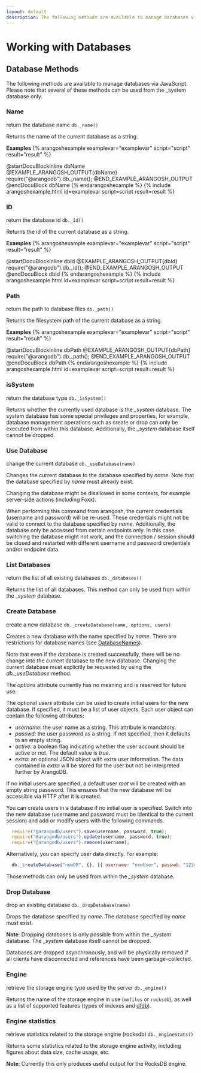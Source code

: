 ```yaml
---
layout: default
description: The following methods are available to manage databases via JavaScript
---
```

Working with Databases
======================

Database Methods
----------------

The following methods are available to manage databases via JavaScript.
Please note that several of these methods can be used from the _system
database only.

### Name
<!-- arangod/V8Server/v8-vocbase.cpp -->


return the database name
`db._name()`

Returns the name of the current database as a string.


**Examples**
{% arangoshexample examplevar="examplevar" script="script" result="result" %}

@startDocuBlockInline dbName
@EXAMPLE_ARANGOSH_OUTPUT{dbName}
  require("@arangodb").db._name();
@END_EXAMPLE_ARANGOSH_OUTPUT
@endDocuBlock dbName
{% endarangoshexample %}
{% include arangoshexample.html id=examplevar script=script result=result %}

### ID
<!-- arangod/V8Server/v8-vocbase.cpp -->


return the database id
`db._id()`

Returns the id of the current database as a string.


**Examples**
{% arangoshexample examplevar="examplevar" script="script" result="result" %}

@startDocuBlockInline dbId
@EXAMPLE_ARANGOSH_OUTPUT{dbId}
  require("@arangodb").db._id();
@END_EXAMPLE_ARANGOSH_OUTPUT
@endDocuBlock dbId
{% endarangoshexample %}
{% include arangoshexample.html id=examplevar script=script result=result %}

### Path
<!-- arangod/V8Server/v8-vocbase.cpp -->


return the path to database files
`db._path()`

Returns the filesystem path of the current database as a string.


**Examples**
{% arangoshexample examplevar="examplevar" script="script" result="result" %}

@startDocuBlockInline dbPath
@EXAMPLE_ARANGOSH_OUTPUT{dbPath}
  require("@arangodb").db._path();
@END_EXAMPLE_ARANGOSH_OUTPUT
@endDocuBlock dbPath
{% endarangoshexample %}
{% include arangoshexample.html id=examplevar script=script result=result %}

### isSystem
<!-- arangod/V8Server/v8-vocbase.cpp -->


return the database type
`db._isSystem()`

Returns whether the currently used database is the *_system* database.
The system database has some special privileges and properties, for example,
database management operations such as create or drop can only be executed
from within this database. Additionally, the *_system* database itself
cannot be dropped.


### Use Database
<!-- arangod/V8Server/v8-vocbase.cpp -->


change the current database
`db._useDatabase(name)`

Changes the current database to the database specified by *name*. Note
that the database specified by *name* must already exist.

Changing the database might be disallowed in some contexts, for example
server-side actions (including Foxx).

When performing this command from arangosh, the current credentials (username
and password) will be re-used. These credentials might not be valid to
connect to the database specified by *name*. Additionally, the database
only be accessed from certain endpoints only. In this case, switching the
database might not work, and the connection / session should be closed and
restarted with different username and password credentials and/or
endpoint data.


### List Databases
<!-- arangod/V8Server/v8-vocbase.cpp -->


return the list of all existing databases
`db._databases()`

Returns the list of all databases. This method can only be used from within
the *_system* database.


### Create Database
<!-- arangod/V8Server/v8-vocbase.cpp -->


create a new database
`db._createDatabase(name, options, users)`

Creates a new database with the name specified by *name*.
There are restrictions for database names
(see [DatabaseNames](data-modeling-naming-conventions-database-names.html)).

Note that even if the database is created successfully, there will be no
change into the current database to the new database. Changing the current
database must explicitly be requested by using the
*db._useDatabase* method.

The *options* attribute currently has no meaning and is reserved for
future use.

The optional *users* attribute can be used to create initial users for
the new database. If specified, it must be a list of user objects. Each user
object can contain the following attributes:

* *username*: the user name as a string. This attribute is mandatory.
* *passwd*: the user password as a string. If not specified, then it defaults
  to an empty string.
* *active*: a boolean flag indicating whether the user account should be
  active or not. The default value is *true*.
* *extra*: an optional JSON object with extra user information. The data
  contained in *extra* will be stored for the user but not be interpreted
  further by ArangoDB.

If no initial users are specified, a default user *root* will be created
with an empty string password. This ensures that the new database will be
accessible via HTTP after it is created.

You can create users in a database if no initial user is specified. Switch
into the new database (username and password must be identical to the current
session) and add or modify users with the following commands.

```js
  require("@arangodb/users").save(username, password, true);
  require("@arangodb/users").update(username, password, true);
  require("@arangodb/users").remove(username);
```
Alternatively, you can specify user data directly. For example:

```js
  db._createDatabase("newDB", {}, [{ username: "newUser", passwd: "123456", active: true}])
```

Those methods can only be used from within the *_system* database.


### Drop Database
<!-- arangod/V8Server/v8-vocbase.cpp -->


drop an existing database
`db._dropDatabase(name)`

Drops the database specified by *name*. The database specified by
*name* must exist.

**Note**: Dropping databases is only possible from within the *_system*
database. The *_system* database itself cannot be dropped.

Databases are dropped asynchronously, and will be physically removed if
all clients have disconnected and references have been garbage-collected.

### Engine

retrieve the storage engine type used by the server
`db._engine()`

Returns the name of the storage engine in use (`mmfiles` or `rocksdb`), as well
as a list of supported features (types of indexes and
[dfdb](programs-arango-dfdb.html)).

### Engine statistics

retrieve statistics related to the storage engine (rocksdb)
`db._engineStats()`

Returns some statistics related to the storage engine activity, including figures
about data size, cache usage, etc.

**Note**: Currently this only produces useful output for the RocksDB engine.
